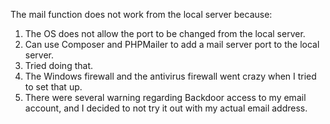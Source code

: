 The mail function does not work from the local server because:
1) The OS does not allow the port to be changed from the local server.
2) Can use Composer and PHPMailer to add a mail server port to the local server.
3) Tried doing that.
4) The Windows firewall and the antivirus firewall went crazy when I tried to set that up.
5) There were several warning regarding Backdoor access to my email account, and I decided to not try it out with my actual email address.
